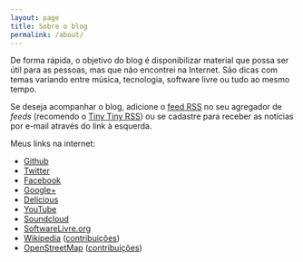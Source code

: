 ```yaml
---
layout: page
title: Sobre o blog
permalink: /about/
---
```


De forma rápida, o objetivo do blog é disponibilizar material que possa ser útil para 
as pessoas, mas que não encontrei na Internet. São dicas com temas variando entre música, tecnologia, software livre ou tudo ao mesmo tempo.

Se deseja acompanhar o blog, adicione o <a href="http://www.rodrigocarvalho.blog.br/feed/" target="_blank">feed RSS</a> no seu agregador de *feeds* (recomendo o <a title="Site do Tiny Tiny RSS" href="http://www.tt-rss.org/" target="_blank">Tiny Tiny RSS</a>) ou se cadastre para receber as notícias por e-mail através do link à esquerda.

Meus links na internet:

*   <a title="Meu perfil no Github" href="http://github.com/rcsilva83" target="_blank">Github</a>
*   <a title="Meu perfil no Twitter" href="https://twitter.com/rcsilva83" target="_blank">Twitter</a>
*   <a title="Meu perfil no Facebook" href="http://www.facebook.com/rcsilva83" target="_blank">Facebook</a>
*   <a title="Meu perfil no Google+" href="https://plus.google.com/u/0/102286487974050713319/posts" target="_blank">Google+</a>
*   <a title="Meu perfil no Delicious" href="https://delicious.com/rcsilva83" target="_blank">Delicious</a>
*   <a title="Meu perfil no YouTube" href="http://www.youtube.com/rcsilva83" target="_blank">YouTube</a>
*   <a title="Meu perfil no Soundcloud" href="https://soundcloud.com/rcsilva83/" target="_blank">Soundcloud</a>
*   <a title="Meu perfil no SoftwareLivre.org" href="http://softwarelivre.org/profile/rcarvalho" target="_blank">SoftwareLivre.org</a>
*   <a title="Meu perfil na Wikipédia" href="http://pt.wikipedia.org/wiki/Usu%C3%A1rio%28a%29:Rcsilva83" target="_blank">Wikipedia</a> (<a title="Minhas contribuições na Wikipédia" href="http://pt.wikipedia.org/wiki/Especial:Contribui%C3%A7%C3%B5es/Rcsilva83" target="_blank">contribuições</a>)
*   <a title="Meu perfil no OpenStreetMap" href="http://www.openstreetmap.org/user/RCarvalho" target="_blank">OpenStreetMap</a> (<a title="Minhas contribuições no OpenStreetMap" href="http://www.openstreetmap.org/user/RCarvalho/edits" target="_blank">contribuições</a>)

